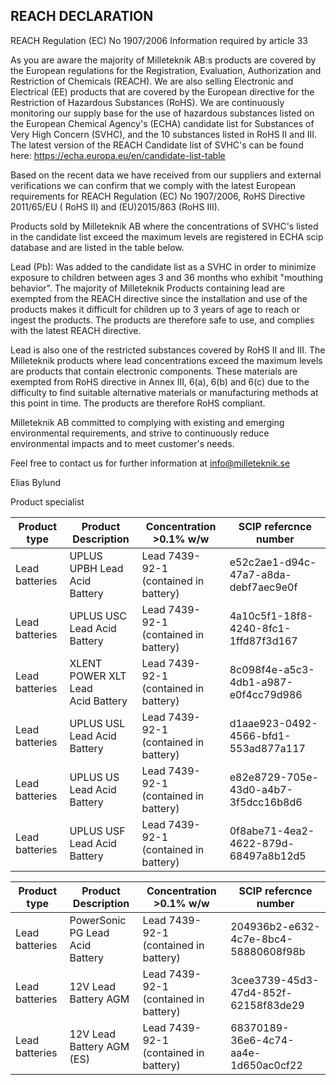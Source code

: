 ## REACH DECLARATION

REACH Regulation (EC) No 1907/2006 Information required by article 33

As you are aware the majority of Milleteknik AB:s products are covered by the European regulations for the Registration, Evaluation, Authorization and Restriction of Chemicals (REACH). We are also selling Electronic and Electrical (EE) products that are covered by the European directive for the Restriction of Hazardous Substances (RoHS). We are continuously monitoring our supply base for the use of hazardous substances listed on the European Chemical Agency's (ECHA) candidate list for Substances of Very High Concern (SVHC), and the 10 substances listed in RoHS II and III. The latest version of the REACH Candidate list of SVHC's can be found here: <https://echa.europa.eu/en/candidate-list-table>

Based on the recent data we have received from our suppliers and external verifications we can confirm that we comply with the latest European requirements for REACH Regulation (EC) No 1907/2006, RoHS Directive 2011/65/EU ( RoHS II) and (EU)2015/863 (RoHS III).

Products sold by Milleteknik AB where the concentrations of SVHC's listed in the candidate list exceed the maximum levels are registered in ECHA scip database and are listed in the table below.

Lead (Pb): Was added to the candidate list as a SVHC in order to minimize exposure to children between ages 3 and 36 months who exhibit "mouthing behavior". The majority of Milleteknik Products containing lead are exempted from the REACH directive since the installation and use of the products makes it difficult for children up to 3 years of age to reach or ingest the products. The products are therefore safe to use, and complies with the latest REACH directive.

Lead is also one of the restricted substances covered by RoHS II and III. The Milleteknik products where lead concentrations exceed the maximum levels are products that contain electronic components. These materials are exempted from RoHS directive in Annex III, 6(a), 6(b) and 6(c) due to the difficulty to find suitable alternative materials or manufacturing methods at this point in time. The products are therefore RoHS compliant.

Milleteknik AB committed to complying with existing and emerging environmental requirements, and strive to continuously reduce environmental impacts and to meet customer's needs.

Feel free to contact us for further information at info@milleteknik.se

Elias Bylund

Product specialist

| Product type   | Product Description                  | Concentration >0.1% w/w                  | SCIP refercnce number                |
|----------------|--------------------------------------|------------------------------------------|--------------------------------------|
| Lead batteries | UPLUS UPBH Lead Acid<br>Battery      | Lead 7439-92-1 (contained in<br>battery) | e52c2ae1-d94c-47a7-a8da-debf7aec9e0f |
| Lead batteries | UPLUS USC Lead Acid<br>Battery       | Lead 7439-92-1 (contained in<br>battery) | 4a10c5f1-18f8-4240-8fc1-1ffd87f3d167 |
| Lead batteries | XLENT POWER XLT Lead<br>Acid Battery | Lead 7439-92-1 (contained in<br>battery) | 8c098f4e-a5c3-4db1-a987-e0f4cc79d986 |
| Lead batteries | UPLUS USL Lead Acid<br>Battery       | Lead 7439-92-1 (contained in<br>battery) | d1aae923-0492-4566-bfd1-553ad877a117 |
| Lead batteries | UPLUS US Lead Acid<br>Battery        | Lead 7439-92-1 (contained in<br>battery) | e82e8729-705e-43d0-a4b7-3f5dcc16b8d6 |
| Lead batteries | UPLUS USF Lead Acid<br>Battery       | Lead 7439-92-1 (contained in<br>battery) | 0f8abe71-4ea2-4622-879d-68497a8b12d5 |

| Product type   | Product Description                | Concentration >0.1% w/w                  | SCIP refercnce number                |
|----------------|------------------------------------|------------------------------------------|--------------------------------------|
| Lead batteries | PowerSonic PG Lead Acid<br>Battery | Lead 7439-92-1 (contained in<br>battery) | 204936b2-e632-4c7e-8bc4-58880608f98b |
| Lead batteries | 12V Lead Battery AGM               | Lead 7439-92-1 (contained in<br>battery) | 3cee3739-45d3-47d4-852f-62158f83de29 |
| Lead batteries | 12V Lead Battery AGM<br>(ES)       | Lead 7439-92-1 (contained in<br>battery) | 68370189-36e6-4c74-aa4e-1d650ac0cf22 |